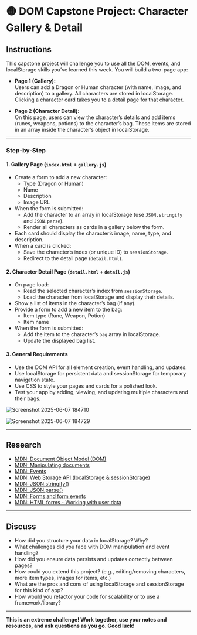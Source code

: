# 🟡 DOM Capstone Project: Character Gallery & Detail

## Instructions

This capstone project will challenge you to use all the DOM, events, and localStorage skills you’ve learned this week. You will build a two-page app:

- **Page 1 (Gallery):**  
  Users can add a Dragon or Human character (with name, image, and description) to a gallery. All characters are stored in localStorage. Clicking a character card takes you to a detail page for that character.

- **Page 2 (Character Detail):**  
  On this page, users can view the character’s details and add items (runes, weapons, potions) to the character’s bag. These items are stored in an array inside the character’s object in localStorage.

---

### Step-by-Step

#### 1. **Gallery Page (`index.html` + `gallery.js`)**

- Create a form to add a new character:
  - Type (Dragon or Human)
  - Name
  - Description
  - Image URL
- When the form is submitted:
  - Add the character to an array in localStorage (use `JSON.stringify` and `JSON.parse`).
  - Render all characters as cards in a gallery below the form.
- Each card should display the character’s image, name, type, and description.
- When a card is clicked:
  - Save the character’s index (or unique ID) to `sessionStorage`.
  - Redirect to the detail page (`detail.html`).

#### 2. **Character Detail Page (`detail.html` + `detail.js`)**

- On page load:
  - Read the selected character’s index from `sessionStorage`.
  - Load the character from localStorage and display their details.
- Show a list of items in the character’s bag (if any).
- Provide a form to add a new item to the bag:
  - Item type (Rune, Weapon, Potion)
  - Item name
- When the form is submitted:
  - Add the item to the character’s `bag` array in localStorage.
  - Update the displayed bag list.

#### 3. **General Requirements**

- Use the DOM API for all element creation, event handling, and updates.
- Use localStorage for persistent data and sessionStorage for temporary navigation state.
- Use CSS to style your pages and cards for a polished look.
- Test your app by adding, viewing, and updating multiple characters and their bags.

![Screenshot 2025-06-07 184710](https://github.com/user-attachments/assets/a1613e51-4320-470f-96ba-68407eb4474b)



![Screenshot 2025-06-07 184729](https://github.com/user-attachments/assets/9152f007-e658-41bb-a08e-9aa896d991a6)

---
## Research

- [MDN: Document Object Model (DOM)](https://developer.mozilla.org/en-US/docs/Web/API/Document_Object_Model/Introduction)
- [MDN: Manipulating documents](https://developer.mozilla.org/en-US/docs/Learn/JavaScript/Client-side_web_APIs/Manipulating_documents)
- [MDN: Events](https://developer.mozilla.org/en-US/docs/Learn/JavaScript/Building_blocks/Events)
- [MDN: Web Storage API (localStorage & sessionStorage)](https://developer.mozilla.org/en-US/docs/Web/API/Web_Storage_API)
- [MDN: JSON.stringify()](https://developer.mozilla.org/en-US/docs/Web/JavaScript/Reference/Global_Objects/JSON/stringify)
- [MDN: JSON.parse()](https://developer.mozilla.org/en-US/docs/Web/JavaScript/Reference/Global_Objects/JSON/parse)
- [MDN: Forms and form events](https://developer.mozilla.org/en-US/docs/Learn/Forms)
- [MDN: HTML forms - Working with user data](https://developer.mozilla.org/en-US/docs/Learn/Forms/Working_with_forms)

---

## Discuss

- How did you structure your data in localStorage? Why?
- What challenges did you face with DOM manipulation and event handling?
- How did you ensure data persists and updates correctly between pages?
- How could you extend this project? (e.g., editing/removing characters, more item types, images for items, etc.)
- What are the pros and cons of using localStorage and sessionStorage for this kind of app?
- How would you refactor your code for scalability or to use a framework/library?

---

**This is an extreme challenge! Work together, use your notes and resources, and ask questions as you go. Good luck!**
